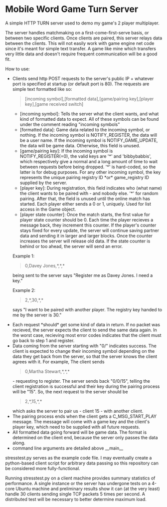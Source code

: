 # Mobile Word Game Turn Server

<p>A simple HTTP TURN server used to demo my game's 2 player multiplayer.  </p>

<p>The server handles matchmaking on a first-come-first-serve basis, or between two specific clients. Once clients are paired, this server relays data between the clients. This will not easily work with game engine net code since it's meant for simple text transfer. A game like mine which transfers very little data and doesn't require frequent communication will be a good fit.</p>
<p>How to use:</p>
<ul>
  <li><p>Clients send http POST requests to the server's public IP + whatever port is specified at startup (or default port is 80). The requests are simple text formatted like so:<blockquote>[incoming symbol],[formatted data],[game/pairing key],[player key],[game received switch]</blockquote></p>
    <ul>
      <li>[incoming symbol]: Tells the server what the client wants, and what kind of formatted data to expect. All of these symbols can be found under the comment reading "incoming symbols"</li>
       <li>[formatted data]: Game data related to the incoming symbol, or nothing. If the incoming symbol is NOTIFY_REGISTER, the data will be a user name. If the incoming symbol is NOTIFY_GAME_UPDATE, the data will be game data. Otherwise, this field is unused.</li>
      <li>[game/pairing key]: If the incoming symbol is NOTIFY_REGISTER(=0), the valid keys are '*' and 'bibbybabbis', which respectively give a normal and a long amount of time to wait between requests before being dropped. '*' is hard-coded, so the latter is for debug purposes. For any other incoming symbol, the key represents the unique pairing registry ID *or* game_registry ID supplied by the server.</li>
      <li>[player key]: During registration, this field indicates who (what name) the client wants to be paired with - and nobody else. '*' for random pairing. After that, the field is unused until the online match has started. Each player either sends a 0 or 1, uniquely. Used for list access in the Game object.</li>
      <li>[player state counter]: Once the match starts, the first value for player state counter should be 0. Each time the player recieves a message back, they increment this counter. If the player's counter stays fixed for every update, the server will continue saving partner data and sending it in larger and larger blocks. Once the counter increases the server will release old data. If the state counter is behind or too ahead, the server will send an error.</li>
    </ul>
    <p>Example 1: <blockquote>0,Davey Jones,*,*,*</blockquote> being sent to the server says "Register me as Davey Jones. I need a key."</p>
    <p>Example 2: <blockquote>2,*,30,*,*</blockquote> says "I want to be paired with another player. The registry key handed to me by the server is 30."</p>
  </li>
  <li>Each request *should* get some kind of data in return. If no packet was recieved, the server expects the client to send the same data again. In the worst case, recieving most error codes indicates that the client must go back to step 1 and register.</li>
  <li>Data coming from the server starting with "0/" indicates success. The client is expected to change their incoming symbol depending on the data they get back from the server, so that the server knows the client agrees with it. For example, The client sends <blockquote>0,Martha Stewart,*,*,*</blockquote> - requesting to register. The server sends back "0/0/15", telling the client registration is successful and their key during the pairing process will be "15". So, the next request to the server should be <blockquote>2,*,15,*,*</blockquote>which asks the server to pair us - client 15 - with another client.</li>
  <li>The pairing process ends when the client gets a C_MSG_START_PLAY message. The message will come with a game key and the client's player key, which need to be supplied with all future requests.</li>
  <li>All formatted data going forward will be game data. The format is determined on the client end, because the server only passes the data along.</li>
  <li>command line arguments are detailed above __main__</p>
</ul>

<p>stresstest.py serves as the example code file. I may eventually create a python-based client script for arbitrary data passing so this repository can be considered more fully-functional.</p>

<p>Running stresstest.py on a client machine provides summary statistics of performance. A single instance or the server has undergone tests on a 4-core Ubuntu machine and preliminary results show it can (at the very least) handle 30 clients sending single TCP packets 5 times per second. A distributed test will be necessary to better determine maximum load.</p>
